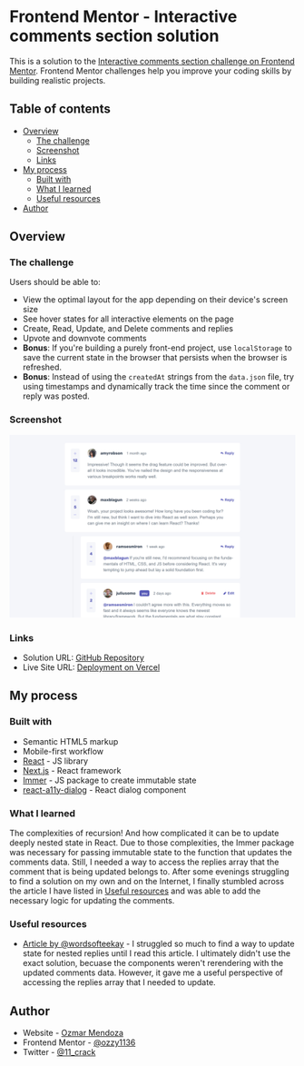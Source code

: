 # Frontend Mentor - Interactive comments section solution

This is a solution to the [Interactive comments section challenge on Frontend Mentor](https://www.frontendmentor.io/challenges/interactive-comments-section-iG1RugEG9). Frontend Mentor challenges help you improve your coding skills by building realistic projects.

## Table of contents

-   [Overview](#overview)
    -   [The challenge](#the-challenge)
    -   [Screenshot](#screenshot)
    -   [Links](#links)
-   [My process](#my-process)
    -   [Built with](#built-with)
    -   [What I learned](#what-i-learned)
    -   [Useful resources](#useful-resources)
-   [Author](#author)

## Overview

### The challenge

Users should be able to:

-   View the optimal layout for the app depending on their device's screen size
-   See hover states for all interactive elements on the page
-   Create, Read, Update, and Delete comments and replies
-   Upvote and downvote comments
-   **Bonus**: If you're building a purely front-end project, use `localStorage` to save the current state in the browser that persists when the browser is refreshed.
-   **Bonus**: Instead of using the `createdAt` strings from the `data.json` file, try using timestamps and dynamically track the time since the comment or reply was posted.

### Screenshot

![](./screenshot.png)

### Links

-   Solution URL: [GitHub Repository](https://github.com/ozzy1136/interactive-comments-section)
-   Live Site URL: [Deployment on Vercel](https://interactive-comments-section-ozmarmen.vercel.app/)

## My process

### Built with

-   Semantic HTML5 markup
-   Mobile-first workflow
-   [React](https://reactjs.org/) - JS library
-   [Next.js](https://nextjs.org/) - React framework
-   [Immer](https://immerjs.github.io/immer/) - JS package to create immutable state
-   [react-a11y-dialog](https://github.com/KittyGiraudel/react-a11y-dialog) - React dialog component

### What I learned

The complexities of recursion! And how complicated it can be to update deeply nested state in React. Due to those complexities, the Immer package was necessary for passing immutable state to the function that updates the comments data. Still, I needed a way to access the replies array that the comment that is being updated belongs to. After some evenings struggling to find a solution on my own and on the Internet, I finally stumbled across the article I have listed in [Useful resources](#useful-resources) and was able to add the necessary logic for updating the comments.

### Useful resources

-   [Article by @wordsofteekay](https://www.iamtk.co/series/crafting-frontend/nested-comments) - I struggled so much to find a way to update state for nested replies until I read this article. I ultimately didn't use the exact solution, becuase the components weren't rerendering with the updated comments data. However, it gave me a useful perspective of accessing the replies array that I needed to update.

## Author

-   Website - [Ozmar Mendoza](https://ozzy1136.github.io/)
-   Frontend Mentor - [@ozzy1136](https://www.frontendmentor.io/profile/ozzy1136)
-   Twitter - [@11_crack](https://www.twitter.com/11_crack)
